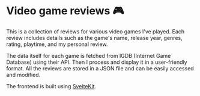 # Video game reviews 🎮

This is a collection of reviews for various video games I've played. Each review includes details such as the game's name, release year, genres, rating, playtime, and my personal review.

The data itself for each game is fetched from IGDB (Internet Game Database) using their API. Then I process and display it in a user-friendly format. All the reviews are stored in a JSON file and can be easily accessed and modified.

The frontend is built using [SvelteKit](https://svelte.dev/).
